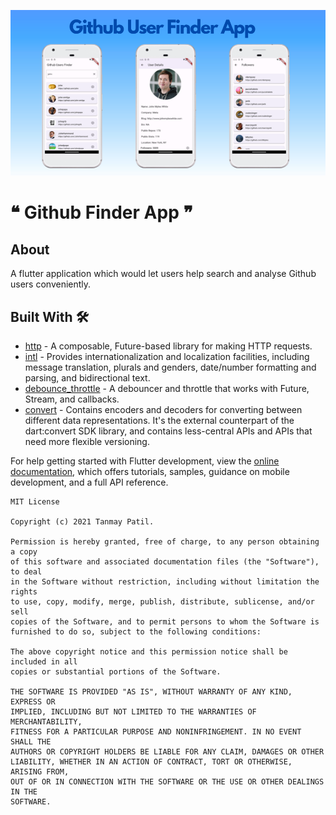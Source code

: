 ![Preview image](GithubUserFinderApp.png)
# ❝ Github Finder App ❞

## About
A flutter application which would let users help search and analyse Github users conveniently.

## Built With 🛠
- [http](https://pub.dev/packages/http) - A composable, Future-based library for making HTTP requests.
- [intl](https://pub.dev/packages/intl) - Provides internationalization and localization facilities, including message translation, plurals and genders, date/number formatting and parsing, and bidirectional text.
- [debounce_throttle](https://pub.dev/packages/debounce_throttle) - A debouncer and throttle that works with Future, Stream, and callbacks.
- [convert](https://pub.dev/packages/convert) - Contains encoders and decoders for converting between different data representations. It's the external counterpart of the dart:convert SDK library, and contains less-central APIs and APIs that need more flexible versioning.

For help getting started with Flutter development, view the
[online documentation](https://docs.flutter.dev/), which offers tutorials,
samples, guidance on mobile development, and a full API reference.


```
MIT License

Copyright (c) 2021 Tanmay Patil.

Permission is hereby granted, free of charge, to any person obtaining a copy
of this software and associated documentation files (the "Software"), to deal
in the Software without restriction, including without limitation the rights
to use, copy, modify, merge, publish, distribute, sublicense, and/or sell
copies of the Software, and to permit persons to whom the Software is
furnished to do so, subject to the following conditions:

The above copyright notice and this permission notice shall be included in all
copies or substantial portions of the Software.

THE SOFTWARE IS PROVIDED "AS IS", WITHOUT WARRANTY OF ANY KIND, EXPRESS OR
IMPLIED, INCLUDING BUT NOT LIMITED TO THE WARRANTIES OF MERCHANTABILITY,
FITNESS FOR A PARTICULAR PURPOSE AND NONINFRINGEMENT. IN NO EVENT SHALL THE
AUTHORS OR COPYRIGHT HOLDERS BE LIABLE FOR ANY CLAIM, DAMAGES OR OTHER
LIABILITY, WHETHER IN AN ACTION OF CONTRACT, TORT OR OTHERWISE, ARISING FROM,
OUT OF OR IN CONNECTION WITH THE SOFTWARE OR THE USE OR OTHER DEALINGS IN THE
SOFTWARE.
```